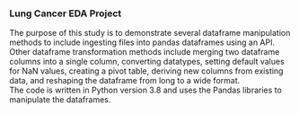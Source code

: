 
### Lung Cancer EDA Project
											
											
The purpose of this study is to demonstrate several dataframe manipulation methods to include ingesting files into pandas dataframes using an API. Other dataframe transformation methods include merging two dataframe columns into a single column, converting datatypes, setting default values for NaN values, creating a pivot table, deriving new columns from existing data, and reshaping the dataframe from long to a wide format.											
The code is written in Python version 3.8 and uses the Pandas libraries to manipulate the dataframes. 	
